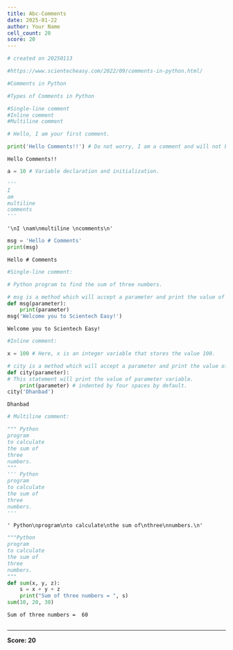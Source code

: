 ```yaml
---
title: Abc-Comments
date: 2025-01-22
author: Your Name
cell_count: 20
score: 20
---
```


```python
# created on 20250113
```


```python
#https://www.scientecheasy.com/2022/09/comments-in-python.html/
```


```python
#Comments in Python
```


```python
#Types of Comments in Python
```


```python
#Single-line comment
#Inline comment
#Multiline comment
```


```python
# Hello, I am your first comment.
```


```python
print('Hello Comments!!') # Do not worry, I am a comment and will not be displayed on the console.

```

    Hello Comments!!



```python
a = 10 # Variable declaration and initialization.

```


```python
'''
I 
am
multiline 
comments
'''

```




    '\nI \nam\nmultiline \ncomments\n'




```python
msg = 'Hello # Comments'
print(msg)

```

    Hello # Comments



```python
#Single-line comment:
```


```python
# Python program to find the sum of three numbers.

```


```python
# msg is a method which will accept a parameter and print the value of it.
def msg(parameter):
    print(parameter)
msg('Welcome you to Scientech Easy!')

```

    Welcome you to Scientech Easy!



```python
#Inline comment:
```


```python
x = 100 # Here, x is an integer variable that stores the value 100. 

```


```python
# city is a method which will accept a parameter and print the value of it.
def city(parameter):
# This statement will print the value of parameter variable.
    print(parameter) # indented by four spaces by default.
city('Dhanbad')

```

    Dhanbad



```python
# Multiline comment:
```


```python
""" Python
program
to calculate
the sum of
three
numbers.
"""
''' Python
program
to calculate
the sum of
three
numbers.
'''

```




    ' Python\nprogram\nto calculate\nthe sum of\nthree\nnumbers.\n'




```python
"""Python
program
to calculate
the sum of
three
numbers.
"""
def sum(x, y, z):
    s = x + y + z
    print("Sum of three numbers = ", s)
sum(10, 20, 30) 

```

    Sum of three numbers =  60



```python

```


---
**Score: 20**
